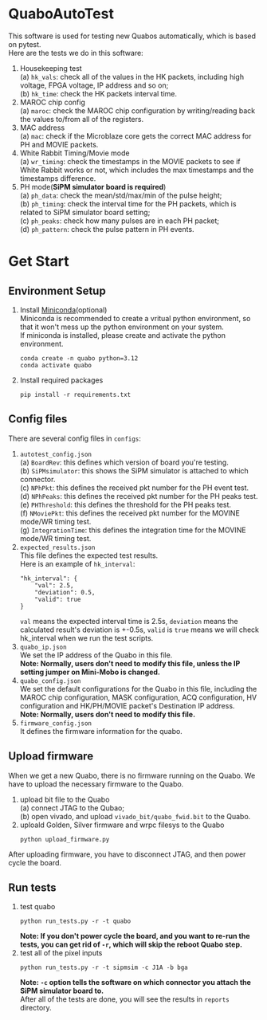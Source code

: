 # QuaboAutoTest
This software is used for testing new Quabos automatically, which is based on pytest.  
Here are the tests we do in this software:  
1. Housekeeping test  
    (a) `hk_vals`: check all of the values in the HK packets, including high voltage, FPGA voltage, IP address and so on;  
    (b) `hk_time`: check the HK packets interval time.  
2. MAROC chip config  
    (a) `maroc`: check the MAROC chip configuration by writing/reading back the values to/from all of the registers.  
3. MAC address  
    (a) `mac`: check if the Microblaze core gets the correct MAC address for PH and MOVIE packets.  
4. White Rabbit Timing/Movie mode  
    (a) `wr_timing`: check the timestamps in the MOVIE packets to see if White Rabbit works or not, which includes the max timestamps and the timestamps difference.
5. PH mode(**SiPM simulator board is required**)  
    (a) `ph_data`: check the mean/std/max/min of the pulse height;  
    (b) `ph_timing`: check the interval time for the PH packets, which is related to SiPM simulator board setting;  
    (c) `ph_peaks`: check how many pulses are in each PH packet;  
    (d) `ph_pattern`: check the pulse pattern in PH events.

# Get Start
## Environment Setup
1. Install [Miniconda](https://docs.conda.io/en/latest/miniconda.html)(optional)  
Miniconda is recommended to create a vritual python environment, so that it won't mess up the python environment on your system.  
If miniconda is installed, please create and activate the python environment.
    ```
    conda create -n quabo python=3.12
    conda activate quabo
    ``` 
2. Install required packages
    ```
    pip install -r requirements.txt
    ```
## Config files
There are several config files in `configs`:
1. `autotest_config.json`  
    (a) `BoardRev`: this defines which version of board you're testing.  
    (b) `SiPMsimulator`: this shows the SiPM simulator is attached to which connector.  
    (c) `NPhPkt`: this defines the received pkt number for the PH event test.  
    (d) `NPhPeaks`: this defines the received pkt number for the PH peaks test.  
    (e) `PHThreshold`: this defines the threshold for the PH peaks test.  
    (f) `NMoviePkt`: this defines the received pkt number for the MOVINE mode/WR timing test.  
    (g) `IntegrationTime`: this defines the integration time for the MOVINE mode/WR timing test.
2. `expected_results.json`  
    This file defines the expected test results.  
    Here is an example of `hk_interval`:
    ```
    "hk_interval": {
        "val": 2.5,
        "deviation": 0.5,
        "valid": true
    }
    ```
    `val` means the expected interval time is 2.5s, `deviation` means the calculated result's deviation is +-0.5s, `valid` is `true` means we will check hk_interval when we run the test scripts.
3. `quabo_ip.json`  
    We set the IP address of the Quabo in this file.  
    **Note: Normally, users don't need to modify this file, unless the IP setting jumper on Mini-Mobo is changed.**  
4. `quabo_config.json`  
    We set the default configurations for the Quabo in this file, including the MAROC chip configuration, MASK configuration, ACQ configuration, HV configuration and HK/PH/MOVIE packet's Destination IP address.  
    **Note: Normally, users don't need to modify this file.**  
5. `firmware_config.json`  
    It defines the firmware information for the quabo.
## Upload firmware
When we get a new Quabo, there is no firmware running on the Quabo. We have to upload the necessary firmware to the Quabo.
1. upload bit file to the Quabo  
    (a) connect JTAG to the Qubao;  
    (b) open vivado, and upload `vivado_bit/quabo_fwid.bit` to the Quabo.
2. uploald Golden, Silver firmware and wrpc filesys to the Quabo
    ```
    python upload_firmware.py
    ```
After uploading firmware, you have to disconnect JTAG, and then power cycle the board.
## Run tests
1. test quabo
    ```
    python run_tests.py -r -t quabo
    ```
    **Note: If you don't power cycle the board, and you want to re-run the tests, you can get rid of `-r`, which will skip the reboot Quabo step.**
2. test all of the pixel inputs
    ```
    python run_tests.py -r -t sipmsim -c J1A -b bga
    ```
    **Note: `-c` option tells the software on which connector you attach the SiPM simulator board to.**  
After all of the tests are done, you will see the results in `reports` directory.

